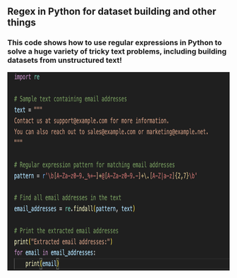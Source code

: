 ## Regex in Python for dataset building and other things


### This code shows how to use regular expressions in Python to solve a huge variety of tricky text problems, including building datasets from unstructured text!

<img src = "regex.png" width = "700" height="450" >

